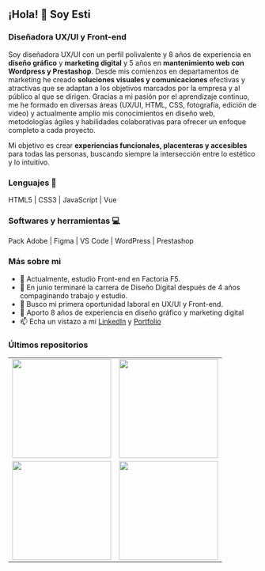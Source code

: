 ## ¡Hola! 👋 Soy Esti  

### Diseñadora UX/UI y Front-end

Soy diseñadora UX/UI con un perfil polivalente y 8 años de experiencia en **diseño gráfico** y **marketing digital** y 5 años en **mantenimiento web con Wordpress y Prestashop**. Desde mis comienzos en departamentos de marketing he creado **soluciones visuales y comunicaciones** efectivas y atractivas que se adaptan a los objetivos marcados por la empresa y al público al que se dirigen. Gracias a mi pasión por el aprendizaje continuo, me he formado en diversas áreas (UX/UI, HTML, CSS, fotografía, edición de video) y actualmente amplío mis conocimientos en diseño web, metodologías ágiles y habilidades colaborativas para ofrecer un enfoque completo a cada proyecto.

Mi objetivo es crear **experiencias funcionales, placenteras y accesibles** para todas las personas, buscando siempre la intersección entre lo estético y lo intuitivo.

### Lenguajes 📖
HTML5 | CSS3 | JavaScript | Vue 

### Softwares y herramientas 💻
Pack Adobe |  Figma | VS Code | WordPress | Prestashop

### Más sobre mi

- 🌱 Actualmente, estudio Front-end en Factoria F5.
- 🔭 En junio terminaré la carrera de Diseño Digital después de 4 años compaginando trabajo y estudio.
- 👯 Busco mi primera oportunidad laboral en UX/UI y Front-end.
- 💬 Aporto 8 años de experiencia en diseño gráfico y marketing digital
- 📫 Echa un vistazo a mi [LinkedIn](https://www.linkedin.com/in/emartinborja/) y [Portfolio](www.emartinborja.myportfolio.com/)

### Últimos repositorios

<table>
  <tr>
    <td><a href="https://github.com/esti-martin/front-act02-cv-responsive-main" target="_blank"><img src="https://cdn.pixabay.com/photo/2021/02/02/12/22/cv-5973796_960_720.png" width="200"/></td>
    <td><a href="https://github.com/esti-martin/pf5_04_act01_landingpage" target="_blank"><img src="https://cdn.pixabay.com/photo/2019/01/20/22/53/trumpet-3944938_960_720.jpg" width="200"/></td>
  </tr>
  <tr>
    <td><a href="https://ejemplo1.com" target="_blank"><img src="https://cdn.pixabay.com/photo/2023/10/31/23/52/generated-to-8356214_960_720.png" width="200"/></td>
    <td><a href="https://ejemplo1.com" target="_blank"><img src="https://cdn.pixabay.com/photo/2023/10/31/23/52/generated-to-8356214_960_720.png" width="200"/></td>
  </tr>
</table>
